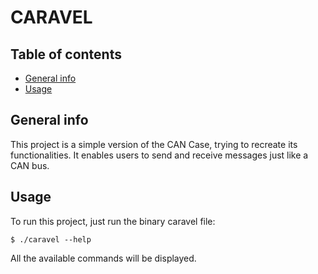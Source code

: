 # CARAVEL
## Table of contents
* [General info](#general-info)
* [Usage](#usage)

## General info
This project is a simple version of the CAN Case, trying to recreate its functionalities.
It enables users to send and receive messages just like a CAN bus.

## Usage
To run this project, just run the binary caravel file:

```
$ ./caravel --help
```
All the available commands will be displayed.
